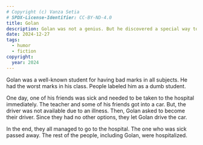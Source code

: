 ```yaml
---
# Copyright (c) Vanza Setia
# SPDX-License-Identifier: CC-BY-ND-4.0
title: Golan
description: Golan was not a genius. But he discovered a special way to go to a hospital. Do you know how he took everybody to the hospital?
date: 2024-12-27
tags:
  - humor
  - fiction
copyright:
  year: 2024
---
```


Golan was a well-known student for having bad marks in all subjects. He had the worst marks in his class. People labeled him as a dumb student.

One day, one of his friends was sick and needed to be taken to the hospital immediately. The teacher and some of his friends got into a car. But, the driver was not available due to an illness. Then, Golan asked to become their driver. Since they had no other options, they let Golan drive the car.

In the end, they all managed to go to the hospital. The one who was sick passed away. The rest of the people, including Golan, were hospitalized.
